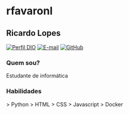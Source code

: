 <h1>rfavaronl</h1>

<h2>Ricardo Lopes</h2>

[![Perfil DIO](https://img.shields.io/badge/-Meu%20Perfil%20na%20DIO-0077B5?style=for-the-badge&logo=gitbook&logoColor=white)](https://www.dio.me/users/rfavaronl)
[![E-mail](https://img.shields.io/badge/-Email-0077B5?style=for-the-badge&logo=microsoft-outlook&logoColor=white)](mailto:rfavaronlgames@gmail.com)
[![GitHub](https://img.shields.io/badge/GitHub-0077B5?style=for-the-badge&logo=github&logoColor=white)](https://github.com/rfavaronl)



<h3>Quem sou?</h3>
Estudante de informática

<h3>Habilidades</h3>
> Python
> HTML
> CSS
> Javascript
> Docker
